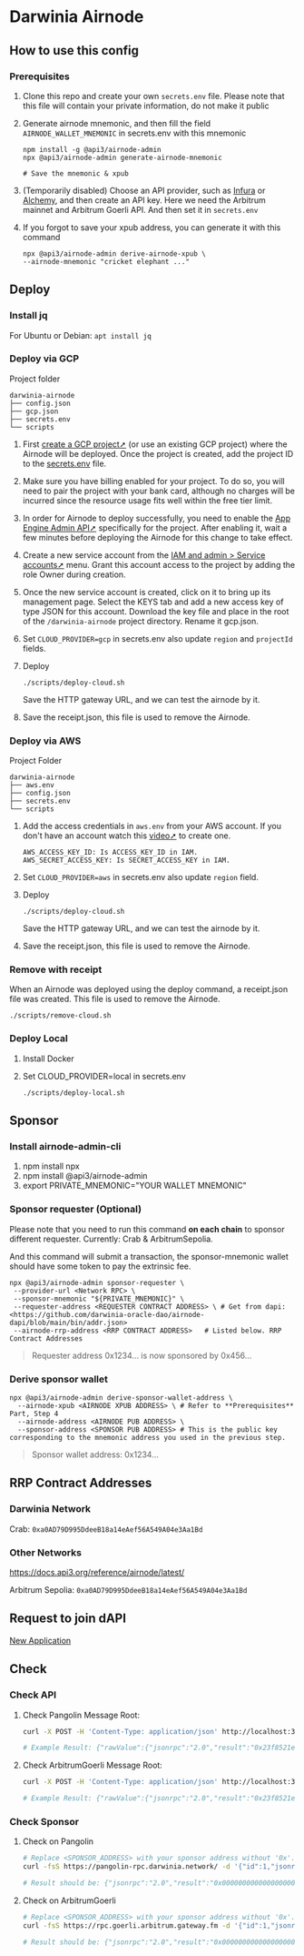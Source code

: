 # Darwinia Airnode

## How to use this config

### Prerequisites

1. Clone this repo and create your own `secrets.env` file. Please note that this file will contain your private information, do not make it public

2. Generate airnode mnemonic, and then fill the field `AIRNODE_WALLET_MNEMONIC` in secrets.env with this mnemonic

    ```shell
    npm install -g @api3/airnode-admin
    npx @api3/airnode-admin generate-airnode-mnemonic

    # Save the mnemonic & xpub
    ```

3. (Temporarily disabled) Choose an API provider, such as [Infura](https://app.infura.io/dashboard) or [Alchemy](https://dashboard.alchemy.com/), and then create an API key.
Here we need the Arbitrum mainnet and Arbitrum Goerli API. And then set it in `secrets.env`

4. If you forgot to save your xpub address, you can generate it with this command

    ```shell
    npx @api3/airnode-admin derive-airnode-xpub \
    --airnode-mnemonic "cricket elephant ..."
    ```

## Deploy

### Install jq

For Ubuntu or Debian: `apt install jq`

### Deploy via GCP

Project folder

```shell
darwinia-airnode
├── config.json
├── gcp.json
├── secrets.env
└── scripts
```

1. First [create a GCP project➚](https://cloud.google.com/resource-manager/docs/creating-managing-projects) (or use an existing GCP project) where the Airnode will be deployed. Once the project is created, add the project ID to the [secrets.env](secrets.env.example) file.

2. Make sure you have billing enabled for your project. To do so, you will need to pair the project with your bank card, although no charges will be incurred since the resource usage fits well within the free tier limit.

3. In order for Airnode to deploy successfully, you need to enable the [App Engine Admin API➚](https://console.cloud.google.com/apis/library/appengine.googleapis.com) specifically for the project. After enabling it, wait a few minutes before deploying the Airnode for this change to take effect.

4. Create a new service account from the [IAM and admin > Service accounts➚](https://console.cloud.google.com/) menu. Grant this account access to the project by adding the role Owner during creation.

5. Once the new service account is created, click on it to bring up its management page. Select the KEYS tab and add a new access key of type JSON for this account. Download the key file and place in the root of the `/darwinia-airnode` project directory. Rename it gcp.json.

6. Set `CLOUD_PROVIDER=gcp` in secrets.env also update `region` and `projectId` fields.

7. Deploy

    ```shell
    ./scripts/deploy-cloud.sh
    ```

    Save the HTTP gateway URL, and we can test the airnode by it.

8. Save the receipt.json, this file is used to remove the Airnode.

### Deploy via AWS

Project Folder

```shell
darwinia-airnode
├── aws.env
├── config.json
├── secrets.env
└── scripts
```

1. Add the access credentials in `aws.env` from your AWS account. If you don't have an account watch this [video➚](https://www.youtube.com/watch?v=KngM5bfpttA) to create one.

    ```shell
    AWS_ACCESS_KEY_ID: Is ACCESS_KEY_ID in IAM.
    AWS_SECRET_ACCESS_KEY: Is SECRET_ACCESS_KEY in IAM.
    ```

2. Set `CLOUD_PROVIDER=aws` in secrets.env also update `region` field.

3. Deploy

    ```shell
    ./scripts/deploy-cloud.sh
    ```

    Save the HTTP gateway URL, and we can test the airnode by it.

4. Save the receipt.json, this file is used to remove the Airnode.

### Remove with receipt

When an Airnode was deployed using the deploy command, a receipt.json file was created. This file is used to remove the Airnode.

```shell
./scripts/remove-cloud.sh
```

### Deploy Local

1. Install Docker

2. Set CLOUD_PROVIDER=local in secrets.env

    ```shell
    ./scripts/deploy-local.sh
    ```

## Sponsor

### Install airnode-admin-cli

1. npm install npx
2. npm install @api3/airnode-admin
3. export PRIVATE_MNEMONIC="YOUR WALLET MNEMONIC"

### Sponsor requester (Optional)

Please note that you need to run this command **on each chain** to sponsor different requester. Currently: Crab & ArbitrumSepolia.

And this command will submit a transaction, the sponsor-mnemonic wallet should have some token to pay the extrinsic fee.

```shell
npx @api3/airnode-admin sponsor-requester \
 --provider-url <Network RPC> \
 --sponsor-mnemonic "${PRIVATE_MNEMONIC}" \
 --requester-address <REQUESTER CONTRACT ADDRESS> \ # Get from dapi: <https://github.com/darwinia-oracle-dao/airnode-dapi/blob/main/bin/addr.json>
 --airnode-rrp-address <RRP CONTRACT ADDRESS>   # Listed below. RRP Contract Addresses
```

> Requester address 0x1234... is now sponsored by 0x456...

### Derive sponsor wallet

```shell
npx @api3/airnode-admin derive-sponsor-wallet-address \
  --airnode-xpub <AIRNODE XPUB ADDRESS> \ # Refer to **Prerequisites** Part, Step 4
  --airnode-address <AIRNODE PUB ADDRESS> \
  --sponsor-address <SPONSOR PUB ADDRESS> # This is the public key corresponding to the mnemonic address you used in the previous step.
```

> Sponsor wallet address: 0x1234...

## RRP Contract Addresses

### Darwinia Network

Crab: `0xa0AD79D995DdeeB18a14eAef56A549A04e3Aa1Bd`

### Other Networks

<https://docs.api3.org/reference/airnode/latest/>

Arbitrum Sepolia: `0xa0AD79D995DdeeB18a14eAef56A549A04e3Aa1Bd`

## Request to join dAPI

[New Application](https://github.com/darwinia-oracle-dao/airnode-dapi/issues/new?assignees=hujw77&labels=application&projects=&template=airnode_application.yml&title=%5BApplication%5D%3A+%3Ctitle%3E)

## Check

### Check API

1. Check Pangolin Message Root:

    ```bash
    curl -X POST -H 'Content-Type: application/json' http://localhost:3000/http-data/01234567-abcd-abcd-abcd-012345678abc/0x23e5743c946604a779a5181a1bf621076cd11687a1f21c8bc2fa483bd704b3ab -d '{"parameters": {}}'

    # Example Result: {"rawValue":{"jsonrpc":"2.0","result":"0x23f8521e1830f581a286fd08b2cbab9055fb904f8ee727d54cfedcf1905a3897","id":"1"},"encodedValue":"0x23f8521e1830f581a286fd08b2cbab9055fb904f8ee727d54cfedcf1905a3897","values":["0x23f8521e1830f581a286fd08b2cbab9055fb904f8ee727d54cfedcf1905a3897"]}
    ```

2. Check ArbitrumGoerli Message Root:

    ```bash
    curl -X POST -H 'Content-Type: application/json' http://localhost:3000/http-data/01234567-abcd-abcd-abcd-012345678abc/0xe7fe8a321e9c000326638d5187a650e3f9d0652f30a01ad9ae4a60327e6c5277 -d '{"parameters": {}}'

    # Example Result: {"rawValue":{"jsonrpc":"2.0","result":"0x23f8521e1830f581a286fd08b2cbab9055fb904f8ee727d54cfedcf1905a3897","id":"1"},"encodedValue":"0x23f8521e1830f581a286fd08b2cbab9055fb904f8ee727d54cfedcf1905a3897","values":["0x23f8521e1830f581a286fd08b2cbab9055fb904f8ee727d54cfedcf1905a3897"]}
    ```

### Check Sponsor

1. Check on Pangolin

    ```bash
    # Replace <SPONSOR_ADDRESS> with your sponsor address without '0x'. For example: 9F33a4809aA708d7a399fedBa514e0A0d15EfA85
    curl -fsS https://pangolin-rpc.darwinia.network/ -d '{"id":1,"jsonrpc":"2.0","method":"eth_call","params":[{"data":"0xa81e9f79000000000000000000000000<SPONSOR_ADDRESS>000000000000000000000000770713580e5c618a4d29d7e8c0d7604276b63832","from":"0x0f14341A7f464320319025540E8Fe48Ad0fe5aec","gas":"0x1312d00","to":"0x6084A81dB23169F8a7BB5fa67C8a78ff9abA9819"},"latest"]}' -H 'Content-Type: application/json'

    # Result should be: {"jsonrpc":"2.0","result":"0x0000000000000000000000000000000000000000000000000000000000000001","id":1}
    ```

2. Check on ArbitrumGoerli

    ```bash
    # Replace <SPONSOR_ADDRESS> with your sponsor address without '0x'. For example: 9F33a4809aA708d7a399fedBa514e0A0d15EfA85
    curl -fsS https://rpc.goerli.arbitrum.gateway.fm -d '{"id":1,"jsonrpc":"2.0","method":"eth_call","params":[{"data":"0xa81e9f79000000000000000000000000<SPONSOR_ADDRESS>000000000000000000000000a681492DBAd5a3999cFCE2d72196d5784dd08D0c","from":"0x0f14341A7f464320319025540E8Fe48Ad0fe5aec","gas":"0x1312d00","to":"0xa0AD79D995DdeeB18a14eAef56A549A04e3Aa1Bd"},"latest"]}' -H 'Content-Type: application/json'

    # Result should be: {"jsonrpc":"2.0","result":"0x0000000000000000000000000000000000000000000000000000000000000001","id":1}
    ```
